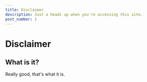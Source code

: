 ```yaml
---
title: Disclaimer
description: Just a heads up when you're accessing this site.
post_number: 1
---
```


# Disclaimer

## What is it?

Really good, that's what it is.